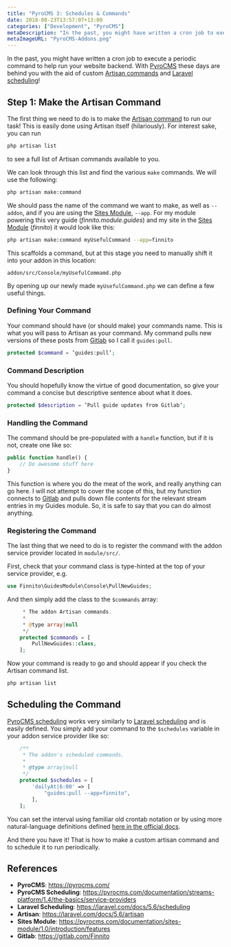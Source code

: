 ```yaml
---
title: "PyroCMS 3: Schedules & Commands"
date: 2018-08-23T13:57:07+13:00
categories: ["Development", "PyroCMS"]
metaDescription: "In the past, you might have written a cron job to execute a periodic command to help run your website backend. With PyroCMS these days are behind you with the aid of custom Artisan commands and Laravel scheduling!"
metaImageURL: "PyroCMS-Addons.png"
---
```


In the past, you might have written a cron job to execute a periodic command to help run your website backend. With [PyroCMS][pyro] these days are behind you with the aid of custom [Artisan commands][Artisan] and [Laravel scheduling][laravels]!

## Step 1: Make the Artisan Command
The first thing we need to do is to make the [Artisan command][artisan] to run our task! This is easily done using Artisan itself (hilariously). For interest sake, you can run

```bash
php artisan list
```

to see a full list of Artisan commands available to you.


We can look through this list and find the various `make` commands. We will use the following:

```bash
php artisan make:command
```

We should pass the name of the command we want to make, as well as `--addon`, and if you are using the [Sites Module][sites], `--app`. For my module powering this very guide (_finnito.module.guides_) and my site  in the [Sites Module][sites] (_finnito_) it would  look like this:

```bash
php artisan make:command myUsefulCommand --app=finnito
```

This scaffolds a command, but at this stage you need to manually shift it into your addon in this location:

```
addon/src/Console/myUsefulCommamd.php
```

By opening up our newly made `myUsefulCommand.php` we can define a few useful things.

### Defining Your Command
Your command should have (or should make) your commands name. This is what you will pass to Artisan as your command. My command pulls new versions of these posts from [Gitlab][gitlab] so I call it `guides:pull`.

```php
protected $command = ’guides:pull’;
```

### Command Description
You should hopefully know the virtue of good documentation, so give your command a concise but descriptive sentence about what it does. 

```php
protected $description = ’Pull guide updates from Gitlab’;
```

### Handling the Command

The command should be pre-populated with a `handle` function, but if it is not, create one like so:

```php
public function handle() {
    // Do awesome stuff here
}
```

This function is where you do the meat of the work, and really anything can go here. I will not attempt to cover the scope of this, but my function connects to [Gitlab][gitlab] and pulls down file contents for the relevant stream entries in my Guides module. So, it is safe to say that you can do almost anything.

### Registering the Command
The last thing that we need to do is to register the command with the addon service provider located in `module/src/`. 

First, check that your command class is type-hinted at the top of your service provider, e.g.

```php
use Finnito\GuidesModule\Console\PullNewGuides;
```

And then simply add the class to the `$commands` array:

```php
     * The addon Artisan commands.
     *
     * @type array|null
     */
    protected $commands = [
        PullNewGuides::class,
    ];
```

Now your command is ready to go and should appear if you check the Artisan command list.

```bash
php artisan list
```

## Scheduling the Command
[PyroCMS scheduling][pyros] works very similarly to [Laravel scheduling][laravels] and is easily defined. You simply add your command to the `$schedules` variable in your addon service provider like so:

```php
    /**
     * The addon's scheduled commands.
     *
     * @type array|null
     */
    protected $schedules = [
        'dailyAt|6:00' => [
            "guides:pull --app=finnito",
        ],
    ];
```

You can set the interval using familiar old crontab notation or by using more natural-language definitions defined [here in the official docs][pyros].

And there you have it! That is how to make a custom artisan command and to schedule it to run periodically.

## References
* __PyroCMS__: <https://pyrocms.com/>
* __PyroCMS Scheduling__:  <https://pyrocms.com/documentation/streams-platform/1.4/the-basics/service-providers>
* __Laravel Scheduling__: <https://laravel.com/docs/5.6/scheduling>
* __Artisan__: <https://laravel.com/docs/5.6/artisan>
* __Sites Module__: <https://pyrocms.com/documentation/sites-module/1.0/introduction/features>
* __Gitlab__: <https://gitlab.com/Finnito>

[pyro]: https://pyrocms.com/
[pyros]: https://pyrocms.com/documentation/streams-platform/1.4/the-basics/service-providers
[laravels]: https://laravel.com/docs/5.6/scheduling
[artisan]: https://laravel.com/docs/5.6/artisan
[sites]: https://pyrocms.com/documentation/sites-module/1.0/introduction/features
[gitlab]: https://gitlab.com/Finnito
